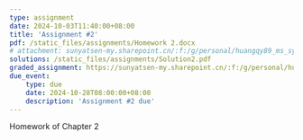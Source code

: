 ```yaml
---
type: assignment
date: 2024-10-03T11:40:00+08:00
title: 'Assignment #2'
pdf: /static_files/assignments/Homework 2.docx
# attachment: sunyatsen-my.sharepoint.cn/:f:/g/personal/huangqy89_ms_sysu_edu_cn/En6Hv-MsAVBAryv6Gc__N3kBPoV_gh0fH4_g4vEhm6Qj4Q?e=IsSSZE
solutions: /static_files/assignments/Solution2.pdf
graded_assignment: https://sunyatsen-my.sharepoint.cn/:f:/g/personal/huangqy89_ms_sysu_edu_cn/EhaIUu0aJM1BvIzYba5eG80BLxE-x4vRjlzKlMpH9oIEeg?e=5dBAtU
due_event: 
    type: due
    date: 2024-10-28T08:00:00+08:00
    description: 'Assignment #2 due'
---
```

Homework of Chapter 2